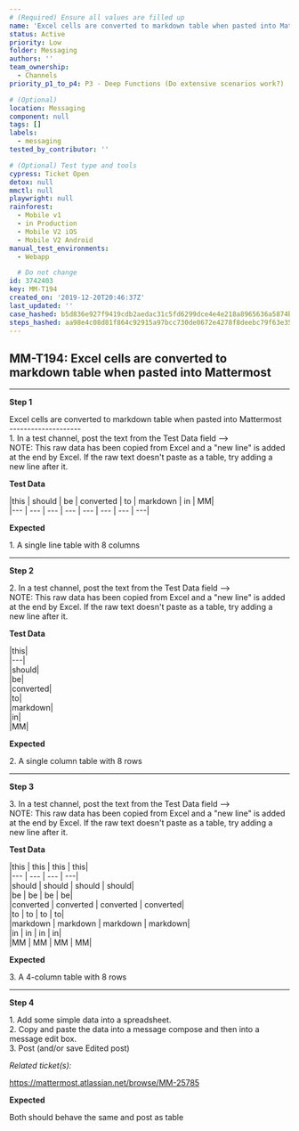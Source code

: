 ```yaml
---
# (Required) Ensure all values are filled up
name: 'Excel cells are converted to markdown table when pasted into Mattermost'
status: Active
priority: Low
folder: Messaging
authors: ''
team_ownership:
  - Channels
priority_p1_to_p4: P3 - Deep Functions (Do extensive scenarios work?)

# (Optional)
location: Messaging
component: null
tags: []
labels:
  - messaging
tested_by_contributor: ''

# (Optional) Test type and tools
cypress: Ticket Open
detox: null
mmctl: null
playwright: null
rainforest:
  - Mobile v1
  - in Production
  - Mobile V2 iOS
  - Mobile V2 Android
manual_test_environments:
  - Webapp

  # Do not change
id: 3742403
key: MM-T194
created_on: '2019-12-20T20:46:37Z'
last_updated: ''
case_hashed: b5d836e927f9419cdb2aedac31c5fd6299dce4e4e218a8965636a5874b85e6dcd9dd205b5e6e9f992d4c05fded841cf9
steps_hashed: aa98e4c08d81f864c92915a97bcc730de0672e4278f8deebc79f63e359656ab7729d370b89a58d89d88c43253c6978cc
---
```


<!-- (Auto-generated) Based on frontmatter's "key" and "name" -->

## MM-T194: Excel cells are converted to markdown table when pasted into Mattermost

---

**Step 1**

Excel cells are converted to markdown table when pasted into Mattermost\
\--------------------\
1\. In a test channel, post the text from the Test Data field -->\
NOTE: This raw data has been copied from Excel and a "new line" is added at the end by Excel. If the raw text doesn't paste as a table, try adding a new line after it.

**Test Data**

|this | should | be | converted | to | markdown | in | MM|\
\|--- | --- | --- | --- | --- | --- | --- | ---|

**Expected**

1\. A single line table with 8 columns

---

**Step 2**

2\. In a test channel, post the text from the Test Data field -->\
NOTE: This raw data has been copied from Excel and a "new line" is added at the end by Excel. If the raw text doesn't paste as a table, try adding a new line after it.

**Test Data**

|this|\
\|---|\
|should|\
|be|\
|converted|\
|to|\
|markdown|\
|in|\
|MM|

**Expected**

2\. A single column table with 8 rows

---

**Step 3**

3\. In a test channel, post the text from the Test Data field -->\
NOTE: This raw data has been copied from Excel and a "new line" is added at the end by Excel. If the raw text doesn't paste as a table, try adding a new line after it.

**Test Data**

|this | this | this | this|\
\|--- | --- | --- | ---|\
|should | should | should | should|\
|be | be | be | be|\
|converted | converted | converted | converted|\
|to | to | to | to|\
|markdown | markdown | markdown | markdown|\
|in | in | in | in|\
|MM | MM | MM | MM|

**Expected**

3\. A 4-column table with 8 rows

---

**Step 4**

1\. Add some simple data into a spreadsheet.\
2\. Copy and paste the data into a message compose and then into a message edit box.\
3\. Post (and/or save Edited post)

_Related ticket(s):_

<https://mattermost.atlassian.net/browse/MM-25785>

**Expected**

Both should behave the same and post as table

